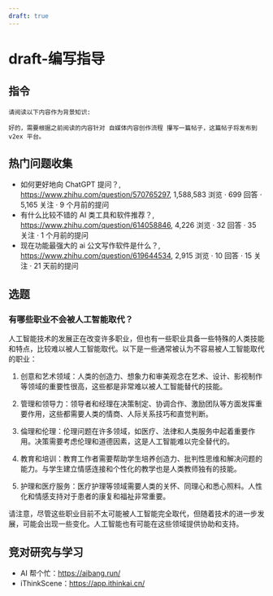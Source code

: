 ```yaml
---
draft: true
---
```


# draft-编写指导

## 指令

```
请阅读以下内容作为背景知识:
```

```
好的，需要根据之前阅读的内容针对 自媒体内容创作流程 攥写一篇帖子，这篇帖子将发布到 v2ex 平台。
```

## 热门问题收集

- 如何更好地向 ChatGPT 提问？, https://www.zhihu.com/question/570765297, 1,588,583 浏览 · 699 回答 · 5,165 关注 · 9 个月前的提问
- 有什么比较不错的 AI 类工具和软件推荐？, https://www.zhihu.com/question/614058846, 4,226 浏览 · 32 回答 · 35 关注 · 1 个月前的提问
- 现在功能最强大的 ai 公文写作软件是什么？, https://www.zhihu.com/question/619644534, 2,915 浏览 · 10 回答 · 15 关注 · 21 天前的提问

## 选题

### 有哪些职业不会被人工智能取代？

人工智能技术的发展正在改变许多职业，但也有一些职业具备一些特殊的人类技能和特点，比较难以被人工智能取代。以下是一些通常被认为不容易被人工智能取代的职业：

1. 创意和艺术领域：人类的创造力、想象力和审美观念在艺术、设计、影视制作等领域的重要性很高，这些都是非常难以被人工智能替代的技能。

2. 管理和领导力：领导者和经理在决策制定、协调合作、激励团队等方面发挥重要作用，这些都需要人类的情商、人际关系技巧和直觉判断。

3. 倫理和伦理：伦理问题在许多领域，如医疗、法律和人类服务中起着重要作用。决策需要考虑伦理和道德因素，这是人工智能难以完全替代的。

4. 教育和培训：教育工作者需要帮助学生培养创造力、批判性思维和解决问题的能力。与学生建立情感连接和个性化的教学也是人类教师独有的技能。

5. 护理和医疗服务：医疗护理等领域需要人类的关怀、同理心和悉心照料。人性化和情感支持对于患者的康复和福祉非常重要。

请注意，尽管这些职业目前不太可能被人工智能完全取代，但随着技术的进一步发展，可能会出现一些变化。人工智能也有可能在这些领域提供协助和支持。

## 竞对研究与学习

- AI 帮个忙：https://aibang.run/
- iThinkScene：https://app.ithinkai.cn/
